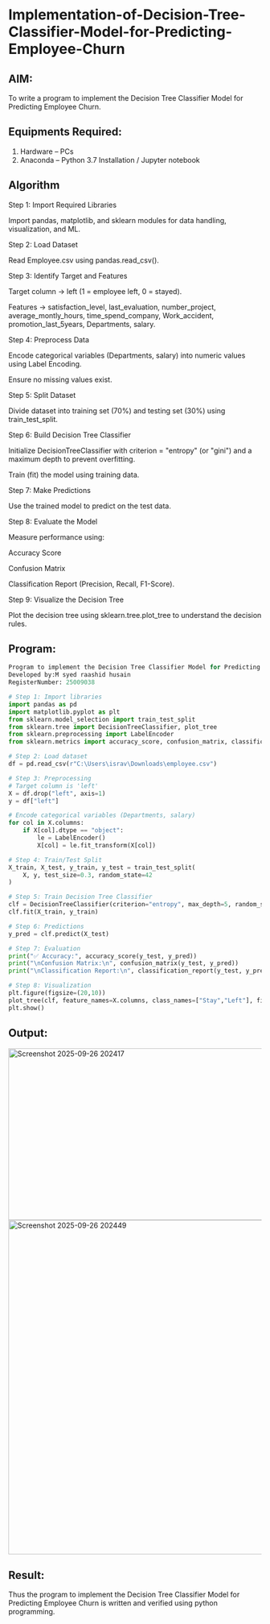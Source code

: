 # Implementation-of-Decision-Tree-Classifier-Model-for-Predicting-Employee-Churn

## AIM:
To write a program to implement the Decision Tree Classifier Model for Predicting Employee Churn.

## Equipments Required:
1. Hardware – PCs
2. Anaconda – Python 3.7 Installation / Jupyter notebook

## Algorithm
Step 1: Import Required Libraries

Import pandas, matplotlib, and sklearn modules for data handling, visualization, and ML.

Step 2: Load Dataset

Read Employee.csv using pandas.read_csv().

Step 3: Identify Target and Features

Target column → left (1 = employee left, 0 = stayed).

Features → satisfaction_level, last_evaluation, number_project, average_montly_hours, time_spend_company, Work_accident, promotion_last_5years, Departments, salary.

Step 4: Preprocess Data

Encode categorical variables (Departments, salary) into numeric values using Label Encoding.

Ensure no missing values exist.

Step 5: Split Dataset

Divide dataset into training set (70%) and testing set (30%) using train_test_split.

Step 6: Build Decision Tree Classifier

Initialize DecisionTreeClassifier with criterion = "entropy" (or "gini") and a maximum depth to prevent overfitting.

Train (fit) the model using training data.

Step 7: Make Predictions

Use the trained model to predict on the test data.

Step 8: Evaluate the Model

Measure performance using:

Accuracy Score

Confusion Matrix

Classification Report (Precision, Recall, F1-Score).

Step 9: Visualize the Decision Tree

Plot the decision tree using sklearn.tree.plot_tree to understand the decision rules.

## Program:
```python
Program to implement the Decision Tree Classifier Model for Predicting Employee Churn.
Developed by:M syed raashid husain
RegisterNumber: 25009038

# Step 1: Import libraries
import pandas as pd
import matplotlib.pyplot as plt
from sklearn.model_selection import train_test_split
from sklearn.tree import DecisionTreeClassifier, plot_tree
from sklearn.preprocessing import LabelEncoder
from sklearn.metrics import accuracy_score, confusion_matrix, classification_report

# Step 2: Load dataset
df = pd.read_csv(r"C:\Users\israv\Downloads\employee.csv")

# Step 3: Preprocessing
# Target column is 'left'
X = df.drop("left", axis=1)
y = df["left"]

# Encode categorical variables (Departments, salary)
for col in X.columns:
    if X[col].dtype == "object":
        le = LabelEncoder()
        X[col] = le.fit_transform(X[col])

# Step 4: Train/Test Split
X_train, X_test, y_train, y_test = train_test_split(
    X, y, test_size=0.3, random_state=42
)

# Step 5: Train Decision Tree Classifier
clf = DecisionTreeClassifier(criterion="entropy", max_depth=5, random_state=42)
clf.fit(X_train, y_train)

# Step 6: Predictions
y_pred = clf.predict(X_test)

# Step 7: Evaluation
print("✅ Accuracy:", accuracy_score(y_test, y_pred))
print("\nConfusion Matrix:\n", confusion_matrix(y_test, y_pred))
print("\nClassification Report:\n", classification_report(y_test, y_pred))

# Step 8: Visualization
plt.figure(figsize=(20,10))
plot_tree(clf, feature_names=X.columns, class_names=["Stay","Left"], filled=True)
plt.show()

```

## Output:
<img width="514" height="341" alt="Screenshot 2025-09-26 202417" src="https://github.com/user-attachments/assets/b88837e8-5c04-4c31-8b3c-37ce5cd0c150" />
<img width="1395" height="664" alt="Screenshot 2025-09-26 202449" src="https://github.com/user-attachments/assets/7c523f60-ef42-4f27-829d-faf38fe71555" />


## Result:
Thus the program to implement the  Decision Tree Classifier Model for Predicting Employee Churn is written and verified using python programming.
